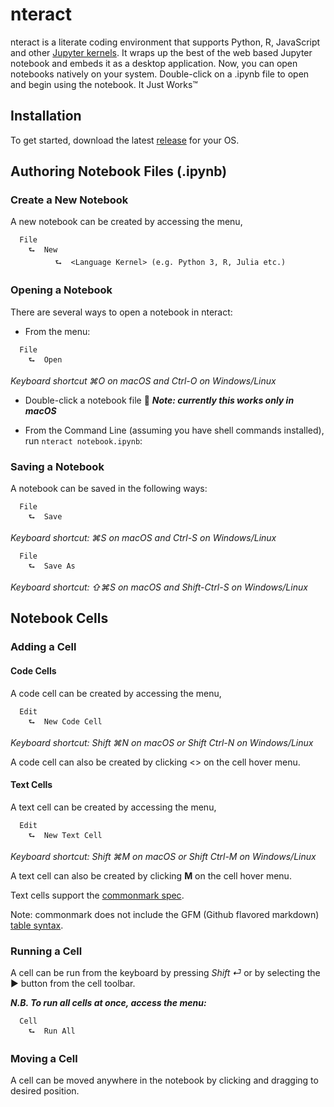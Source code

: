 # nteract

nteract is a literate coding environment that supports Python, R, JavaScript and other [Jupyter kernels](https://github.com/ipython/ipython/wiki/IPython-kernels-for-other-languages). It wraps up the best of the web based Jupyter notebook and embeds it as a desktop application. Now, you can open notebooks natively on your system. Double-click on a .ipynb file to open and begin using the notebook. It Just Works™


## Installation
To get started, download the latest [release](https://github.com/nteract/nteract/releases) for your OS.

## Authoring Notebook Files (.ipynb)

### Create a New Notebook
A new notebook can be created by accessing the menu,
```
  File
    ⮑  New
          ⮑  <Language Kernel> (e.g. Python 3, R, Julia etc.)
```
### Opening a Notebook
There are several ways to open a notebook in nteract:

- From the menu:
```
  File
    ⮑  Open
```

*Keyboard shortcut ⌘O on macOS and Ctrl-O on Windows/Linux*

- Double-click a notebook file :tada:  ***Note: currently this works only in macOS***

- From the Command Line (assuming you have shell commands installed), run `nteract notebook.ipynb`:


### Saving a Notebook

A notebook can be saved in the following ways:

```
  File
    ⮑  Save
```

*Keyboard shortcut: ⌘S on macOS and Ctrl-S on Windows/Linux*

```
  File
    ⮑  Save As
```

*Keyboard shortcut: ⇧⌘S on macOS and Shift-Ctrl-S on Windows/Linux*

## Notebook Cells

### Adding a Cell

#### Code Cells
A code cell can be created by accessing the menu,

```
  Edit
    ⮑  New Code Cell
```

*Keyboard shortcut: Shift ⌘N on macOS or Shift Ctrl-N on Windows/Linux*

A code cell can also be created by clicking <> on the cell hover menu.

#### Text Cells
A text cell can be created by accessing the menu,

```
  Edit
    ⮑  New Text Cell
```

*Keyboard shortcut: Shift ⌘M on macOS or Shift Ctrl-M on Windows/Linux*

A text cell can also be created by clicking **M** on the cell hover menu.

Text cells support the [commonmark spec](http://commonmark.org/).

Note: commonmark does not include the GFM (Github flavored markdown) [table syntax](https://help.github.com/articles/organizing-information-with-tables/).

### Running a Cell
A cell can be run from the keyboard by pressing *Shift ⏎* or by selecting the ▶︎ button from the cell toolbar.

***N.B. To run all cells at once, access the menu:***

```
  Cell
    ⮑  Run All
```


### Moving a Cell

A cell can be moved anywhere in the notebook by clicking and dragging to desired position.
